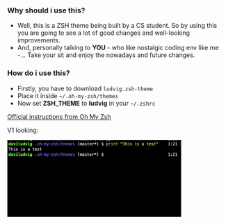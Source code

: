 ### Why should i use this?
* Well, this is a ZSH theme being built by a CS student. So by using this you are going to see a lot of good changes and well-looking improvements.
* And, personally talking to **YOU** - who like nostalgic coding env like me -... Take your sit and enjoy the nowadays and future changes.

### How do i use this?
* Firstly, you have to download `ludvig.zsh-theme`
* Place it inside `~/.oh-my-zsh/themes`
* Now set __ZSH_THEME__ to **ludvig** in your `~/.zshrc`

[Official instructions from Oh My Zsh](https://github.com/ohmyzsh/ohmyzsh/wiki/Themes)

V1 looking:

<img src="docs/v1.png" width="400" alt = "v1 look">